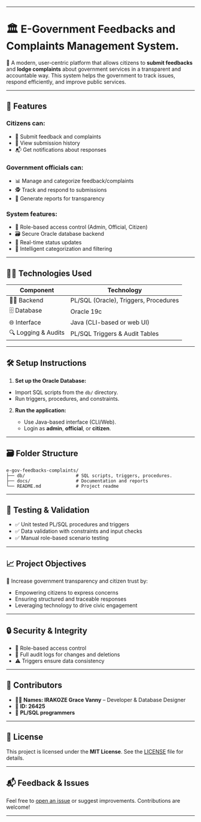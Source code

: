 
---

# 🏛️ E-Government Feedbacks and Complaints Management System.

📢 A modern, user-centric platform that allows citizens to **submit feedbacks** and **lodge complaints** about government services in a transparent and accountable way. This system helps the government to track issues, respond efficiently, and improve public services.

---

## 📌 Features

### Citizens can:

* 📝 Submit feedback and complaints
* 📄 View submission history
* 📬 Get notifications about responses

### Government officials can:

* 📊 Manage and categorize feedback/complaints
* 🕵️ Track and respond to submissions
* 🧾 Generate reports for transparency

### System features:

* 🔐 Role-based access control (Admin, Official, Citizen)
* 🗃️ Secure Oracle database backend
* 🔄 Real-time status updates
* 🧠 Intelligent categorization and filtering

---

## 🧑‍💻 Technologies Used

| Component           | Technology                            |
| ------------------- | ------------------------------------- |
| 👨‍💻 Backend          | PL/SQL (Oracle), Triggers, Procedures |
| 🗄️ Database          | Oracle 19c                            |
| 🌐 Interface        | Java (CLI-based or web UI)            |
| 🔍 Logging & Audits | PL/SQL Triggers & Audit Tables        |

---

## 🛠️ Setup Instructions

1.  **Set up the Oracle Database:**

   * Import SQL scripts from the `db/` directory.
   * Run triggers, procedures, and constraints.

2. **Run the application:**

   * Use Java-based interface (CLI/Web).
   * Login as **admin**, **official**, or **citizen**.

---

## 🗃️ Folder Structure

```
e-gov-feedbacks-complaints/
├── db/                   # SQL scripts, triggers, procedures.
├── docs/                 # Documentation and reports
└── README.md             # Project readme
```

---

## 🧪 Testing & Validation

* ✅ Unit tested PL/SQL procedures and triggers
* ✅ Data validation with constraints and input checks
* ✅ Manual role-based scenario testing

---

## 📈 Project Objectives

🎯 Increase government transparency and citizen trust by:

* Empowering citizens to express concerns
* Ensuring structured and traceable responses
* Leveraging technology to drive civic engagement

---

## 🔒 Security & Integrity

* 🔐 Role-based access control
* 🧾 Full audit logs for changes and deletions
* ⚠️ Triggers ensure data consistency

---

## 🤝 Contributors

* 👨‍🎓 **Names: IRAKOZE Grace Vanny** – Developer & Database Designer
* 📄 **ID: 26425**
* 🏢 **PL/SQL programmers**

---

## 📄 License

This project is licensed under the **MIT License**. See the [LICENSE](LICENSE) file for details.

---

## 📬 Feedback & Issues

Feel free to [open an issue](https://github.com/yourusername/e-gov-feedbacks-complaints/issues) or suggest improvements. Contributions are welcome!

---


